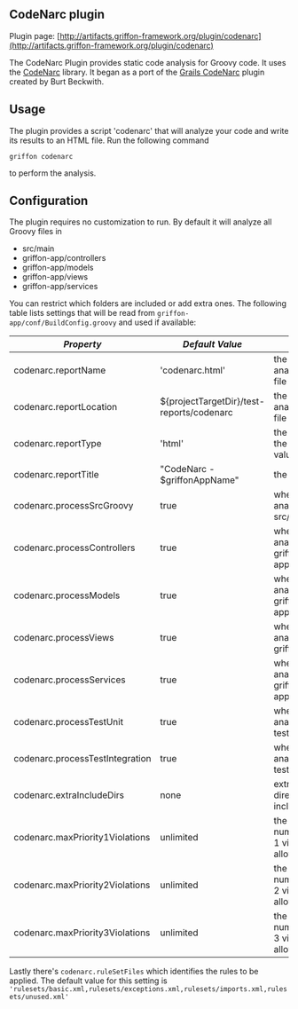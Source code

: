 
CodeNarc plugin
---------------

Plugin page: [http://artifacts.griffon-framework.org/plugin/codenarc](http://artifacts.griffon-framework.org/plugin/codenarc)


The CodeNarc Plugin provides static code analysis for Groovy code. It uses the
[CodeNarc][1] library. It began as a port of the [Grails CodeNarc][2] plugin
created by Burt Beckwith.

Usage
-----
The plugin provides a script 'codenarc' that will analyze your code and write
its results to an HTML file. Run the following command

    griffon codenarc

to perform the analysis.

Configuration
-------------
The plugin requires no customization to run. By default it will analyze all
Groovy files in

 * src/main
 * griffon-app/controllers
 * griffon-app/models
 * griffon-app/views
 * griffon-app/services

You can restrict which folders are included or add extra ones. The following
table lists settings that will be read from `griffon-app/conf/BuildConfig.groovy`
and used if available:

| *Property*                      | *Default Value*                           | *Meaning*                                            |
| ------------------------------- | ----------------------------------------- | ---------------------------------------------------- |
| codenarc.reportName             | 'codenarc.html'                           | the name of the analysis report file                 |
| codenarc.reportLocation         | ${projectTargetDir}/test-reports/codenarc | the location of the analysis report file             |
| codenarc.reportType             | 'html'                                    | the report type; the only valid value is 'html'      |
| codenarc.reportTitle            | "CodeNarc - $griffonAppName"              | the report title                                     |
| codenarc.processSrcGroovy       | true                                      | whether to analyze source in src/main/*.groovy       |
| codenarc.processControllers     | true                                      | whether to analyze source in griffon-app/controllers |
| codenarc.processModels          | true                                      | whether to analyze source in griffon-app/models      |
| codenarc.processViews           | true                                      | whether to analyze source in griffon-app/views       |
| codenarc.processServices        | true                                      | whether to analyze source in griffon-app/services    |
| codenarc.processTestUnit        | true                                      | whether to analyze source in test/unit               |
| codenarc.processTestIntegration | true                                      | whether to analyze source in test/integration        |
| codenarc.extraIncludeDirs       | none                                      | extra source directories to include                  |
| codenarc.maxPriority1Violations | unlimited                                 | the maximum number of Priority 1 violations allowed  |
| codenarc.maxPriority2Violations | unlimited                                 | the maximum number of Priority 2 violations allowed  |
| codenarc.maxPriority3Violations | unlimited                                 | the maximum number of Priority 3 violations allowed  |

Lastly there's `codenarc.ruleSetFiles` which identifies the rules to be applied.
The default value for this setting is
`'rulesets/basic.xml,rulesets/exceptions.xml,rulesets/imports.xml,rulesets/unused.xml'`

[1]: http://codenarc.sourceforge.net
[2]: http://grails.org/plugin/codenarc

